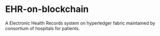 # EHR-on-blockchain
A Electronic Health Records system on hyperledger fabric maintained by consortium of hospitals for patients.
